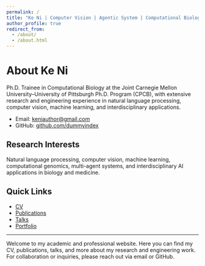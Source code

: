 ```yaml
---
permalink: /
title: "Ke Ni | Computer Vision | Agentic System | Computational Biology | Machine Learning | Single-cell Genomics | AI"
author_profile: true
redirect_from: 
  - /about/
  - /about.html
---
```


# About Ke Ni

Ph.D. Trainee in Computational Biology at the Joint Carnegie Mellon University–University of Pittsburgh Ph.D. Program (CPCB), with extensive research and engineering experience in natural language processing, computer vision, machine learning, and interdisciplinary applications.

- Email: keniauthor@gmail.com
- GitHub: [github.com/dummyindex](https://github.com/dummyindex/)

## Research Interests
Natural language processing, computer vision, machine learning, computational genomics, multi-agent systems, and interdisciplinary AI applications in biology and medicine.

## Quick Links
- [CV](/cv/)
- [Publications](/publications/)
- [Talks](/talks/)
- [Portfolio](/portfolio/)

---

Welcome to my academic and professional website. Here you can find my CV, publications, talks, and more about my research and engineering work. For collaboration or inquiries, please reach out via email or GitHub.
